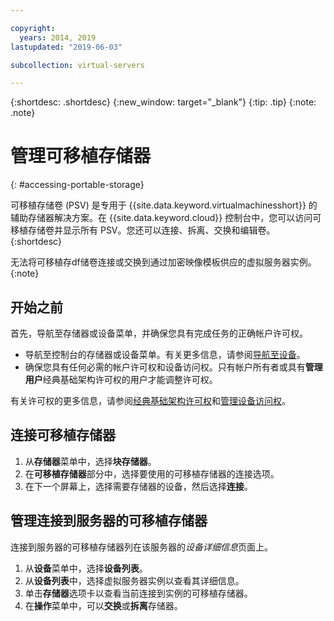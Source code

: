 ```yaml
---

copyright:
  years: 2014, 2019
lastupdated: "2019-06-03"

subcollection: virtual-servers

---
```


{:shortdesc: .shortdesc}
{:new_window: target="_blank"}
{:tip: .tip}
{:note: .note}

# 管理可移植存储器
{: #accessing-portable-storage}

可移植存储卷 (PSV) 是专用于 {{site.data.keyword.virtualmachinesshort}} 的辅助存储器解决方案。在 {{site.data.keyword.cloud}} 控制台中，您可以访问可移植存储卷并显示所有 PSV。您还可以连接、拆离、交换和编辑卷。
{:shortdesc}

无法将可移植存df储卷连接或交换到通过加密映像模板供应的虚拟服务器实例。
{:note}

## 开始之前
首先，导航至存储器或设备菜单，并确保您具有完成任务的正确帐户许可权。

* 导航至控制台的存储器或设备菜单。有关更多信息，请参阅[导航至设备](/docs/vsi?topic=virtual-servers-navigating-devices)。
* 确保您具有任何必需的帐户许可权和设备访问权。只有帐户所有者或具有**管理用户**经典基础架构许可权的用户才能调整许可权。

有关许可权的更多信息，请参阅[经典基础架构许可权](/docs/iam?topic=iam-infrapermission#infrapermission)和[管理设备访问权](/docs/vsi?topic=virtual-servers-managing-device-access)。

## 连接可移植存储器

1. 从**存储器**菜单中，选择**块存储器**。
2. 在**可移植存储器**部分中，选择要使用的可移植存储器的连接选项。
3. 在下一个屏幕上，选择需要存储器的设备，然后选择**连接**。

## 管理连接到服务器的可移植存储器

连接到服务器的可移植存储器列在该服务器的*设备详细信息*页面上。

1. 从**设备**菜单中，选择**设备列表**。
2. 从**设备列表**中，选择虚拟服务器实例以查看其详细信息。
3. 单击**存储器**选项卡以查看当前连接到实例的可移植存储器。
4. 在**操作**菜单中，可以**交换**或**拆离**存储器。
